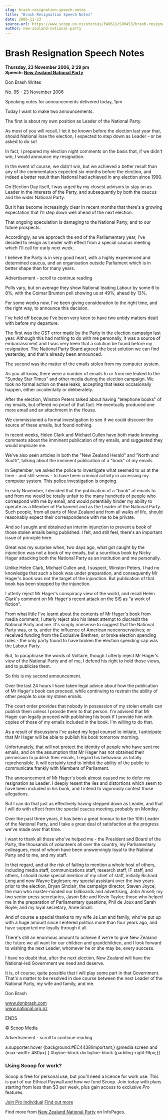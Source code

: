 ```yaml
---
slug: brash-resignation-speech-notes
title: "Brash Resignation Speech Notes"
date: 2006-11-23
source-url: https://www.scoop.co.nz/stories/PA0611/S00453/brash-resignation-speech-notes.htm
author: new-zealand-national-party
---
```

Brash Resignation Speech Notes
==============================

**Thursday, 23 November 2006, 2:29 pm**  
**Speech: [New Zealand National Party](https://info.scoop.co.nz/New_Zealand_National_Party)**

Don Brash Writes

No. 95 - 23 November 2006

  
Speaking notes for announcements delivered today, 1pm

  
Today I want to make two announcements.

  
The first is about my own position as Leader of the National Party.

As most of you will recall, I let it be known before the election last year that, should National lose the election, I expected to step down as Leader - or be asked to do so!

In fact, I prepared my election night comments on the basis that, if we didn't win, I would announce my resignation.

In the event of course, we didn't win, but we achieved a better result than any of the commentators expected six months before the election, and indeed a better result than National had achieved in any election since 1990.

On Election Day itself, I was urged by my closest advisors to stay on as Leader in the interests of the Party, and subsequently by both the caucus and the wider National Party.

But it has become increasingly clear in recent months that there's a growing expectation that I'll step down well ahead of the next election.

That ongoing speculation is damaging to the National Party, and to our future prospects.

Accordingly, as we approach the end of the Parliamentary year, I've decided to resign as Leader with effect from a special caucus meeting which I'll call for early next week.

I believe the Party is in very good heart, with a highly experienced and determined caucus, and an organisation outside Parliament which is in better shape than for many years.

Advertisement - scroll to continue reading





Polls vary, but on average they show National leading Labour by some 6 to 8%, with the Colmar Brunton poll showing us at 49%, ahead by 13%.

For some weeks now, I've been giving consideration to the right time, and the right way, to announce this decision.

I've held off because I've been very keen to have two untidy matters dealt with before my departure.

The first was the GST error made by the Party in the election campaign last year. Although this had nothing to do with me personally, it was a source of embarrassment and I was very keen that a solution be found before my resignation. The National Party Board agreed the best solution we can find yesterday, and that's already been announced.

The second was the matter of the emails stolen from my computer system.

As you all know, there were a number of emails to or from me leaked to the "Sunday Star Times" and other media during the election campaign. We took no formal action on these leaks, accepting that leaks occasionally happen, either accidentally or deliberately.

After the election, Winston Peters talked about having "telephone books" of my emails, but offered no proof of that fact. He eventually produced one more email and an attachment in the House.

We commissioned a formal investigation to see if we could discover the source of these emails, but found nothing.

In recent weeks, Helen Clark and Michael Cullen have both made knowing comments about the imminent publication of my emails, and suggested they would implicate me.

We've also seen articles in both the "New Zealand Herald" and "North and South", talking about the imminent publication of a "book" of my emails.

In September, we asked the police to investigate what seemed to us at the time - and still seems - to have been criminal activity in accessing my computer system. This police investigation is ongoing.

In early November, I decided that the publication of a "book" of emails to and from me would be totally unfair to the many hundreds of people who correspond with me by email, and would potentially hinder my ability to operate as a Member of Parliament and as the Leader of the National Party. Such people, from all parts of New Zealand and from all walks of life, should reasonably expect their correspondence with me to be private.

And so I sought and obtained an interim injunction to prevent a book of those stolen emails being published. I felt, and still feel, there's an important issue of principle here.

Great was my surprise when, two days ago, what got caught by the injunction was not a book of my emails, but a scurrilous book by Nicky Hager attacking both the National Party as an institution and me personally.

Unlike Helen Clark, Michael Cullen and, I suspect, Winston Peters, I had no knowledge that such a book was under preparation, and consequently Mr Hager's book was not the target of the injunction. But publication of that book has been stopped by the injunction.

I utterly reject Mr Hager's conspiracy view of the world, and recall Helen Clark's comment on Mr Hager's recent attack on the SIS as "a work of fiction".

From what little I've learnt about the contents of Mr Hager's book from media comment, I utterly reject also his latest attempt to discredit the National Party and me. It's simply nonsense to suggest that the National Party was, or is, under the influence of American neoconservatives; or received funding from the Exclusive Brethren; or broke election spending rules - the only party found to have broken the election spending cap was the Labour Party.

But, to paraphrase the words of Voltaire, though I utterly reject Mr Hager's view of the National Party and of me, I defend his right to hold those views, and to publicise them.

So this is my second announcement.

Over the last 24 hours I have taken legal advice about how the publication of Mr Hager's book can proceed, while continuing to restrain the ability of other people to use my stolen emails.

The court order provides that nobody in possession of my stolen emails can publish them unless I provide them to that person. I'm advised that Mr Hager can legally proceed with publishing his book if I provide him with copies of those of my emails included in the book. I'm willing to do that.

As a result of discussions I've asked my legal counsel to initiate, I anticipate that Mr Hager will be able to publish his book tomorrow morning.

Unfortunately, that will not protect the identity of people who have sent me emails, and on the assumption that Mr Hager has not obtained their permission to publish their emails, I regard his behaviour as totally reprehensible. It will certainly tend to inhibit the ability of the public to communicate frankly with Members of Parliament.

The announcement of Mr Hager's book almost caused me to defer my resignation as Leader. I deeply resent the lies and distortions which seem to have been included in his book, and I intend to vigorously contest those allegations.

But I can do that just as effectively having stepped down as Leader, and that I will do with effect from the special caucus meeting, probably on Monday.

Over the past three years, it has been a great honour to be the 10th Leader of the National Party, and I take a great deal of satisfaction at the progress we've made over that time.

I want to thank all those who've helped me - the President and Board of the Party, the thousands of volunteers all over the country, my Parliamentary colleagues, most of whom have been unswervingly loyal to the National Party and to me, and my staff.

In that regard, and at the risk of failing to mention a whole host of others, including media staff, communications staff, research staff, IT staff, and others, I should make special mention of my chief of staff, initially Richard Long and now Wayne Eagleson; my special assistant over the two years prior to the election, Bryan Sinclair; the campaign director, Steven Joyce; the man who master-minded our billboards and advertising, John Ansell; my two senior press secretaries, Jason Ede and Kevin Taylor; those who helped me in the preparation of Parliamentary questions, Phil de Joux and Sarah Boyle; and my loyal secretary, Anne Small.

And of course a special thanks to my wife Je Lan and family, who've put up with a huge amount since I entered politics more than four years ago, and have supported me loyally through it all.

There's still an enormous amount to achieve if we're to give New Zealand the future we all want for our children and grandchildren, and I look forward to wishing the next Leader, whomever he or she may be, every success.

I have no doubt that, after the next election, New Zealand will have the National-led Government we need and deserve.

It is, of course, quite possible that I will play some part in that Government. That's a matter to be resolved in due course between the next Leader of the National Party, my wife and family, and me.

  
Don Brash

www.donbrash.com  
www.national.org.nz

  
ENDS

[© Scoop Media](http://www.scoop.co.nz/about/terms.html)  

Advertisement - scroll to continue reading



a.supporter:hover {background:#EC4438!important;} @media screen and (max-width: 480px) { #byline-block div.byline-block {padding-right:16px;}}

### Using Scoop for work?

Scoop is free for personal use, but you’ll need a licence for work use. This is part of our Ethical Paywall and how we fund Scoop. Join today with plans starting from less than $3 per week, plus gain access to exclusive _Pro_ features.  
  
[Join Pro Individual](https://pro.scoop.co.nz/Individual/?from=ProIn24) [Find out more](https://pro.scoop.co.nz/using-scoop-for-work/?from=ProIn24)

Find more from [New Zealand National Party](https://info.scoop.co.nz/New_Zealand_National_Party) on InfoPages.